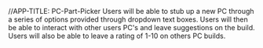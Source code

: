//APP-TITLE: PC-Part-Picker
  Users will be able to stub up a new PC through a series of options provided through dropdown text boxes. Users will then be able to interact with other users PC's and leave suggestions on the build. Users will also be able to leave a rating of 1-10 on others PC builds. 

